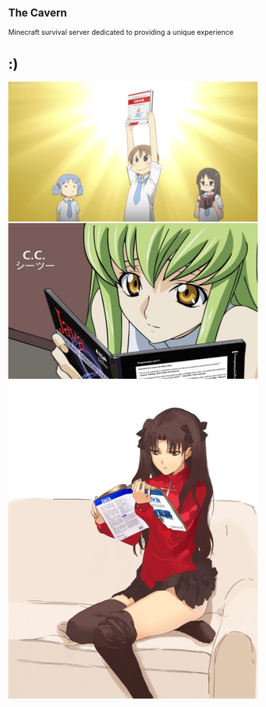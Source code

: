 ## The Cavern
Minecraft survival server dedicated to providing a unique experience


# :)

<img src="https://github.com/TheCavern/.github/raw/main/pictures/Yuuko_Aioi_Holding_Fundamentals_Of_Java_Programming.png" alt="Yuuko Aioi">

<img src="https://github.com/TheCavern/.github/raw/main/pictures/Code_Geass_CC_How_To_Program_In_Java.png" alt="Code Geass">

<img src="https://github.com/TheCavern/.github/raw/main/pictures/Rin_Tohsaka_Reads_Java_For_Web_Portuguese.png" alt="Rin Tohsaka">
